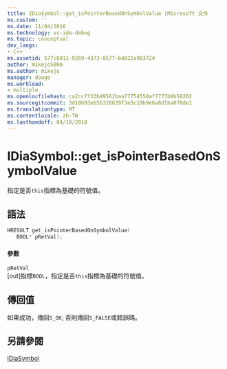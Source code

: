 ```yaml
---
title: IDiaSymbol::get_isPointerBasedOnSymbolValue |Microsoft 文件
ms.custom: ''
ms.date: 11/04/2016
ms.technology: vs-ide-debug
ms.topic: conceptual
dev_langs:
- C++
ms.assetid: 577c8011-9269-4373-8577-b4822a983724
author: mikejo5000
ms.author: mikejo
manager: douge
ms.workload:
- multiple
ms.openlocfilehash: ca2cc7f33b49562baa77754550af7773b8b50202
ms.sourcegitcommit: 3d10b93eb5b326639f3e5c19b9e6a8d1ba078de1
ms.translationtype: MT
ms.contentlocale: zh-TW
ms.lasthandoff: 04/18/2018
---
```

# <a name="idiasymbolgetispointerbasedonsymbolvalue"></a>IDiaSymbol::get_isPointerBasedOnSymbolValue
指定是否`this`指標為基礎的符號值。  
  
## <a name="syntax"></a>語法  
  
```C++  
HRESULT get_isPointerBasedOnSymbolValue(   
   BOOL* pRetVal);  
```  
  
#### <a name="parameters"></a>參數  
 `pRetVal`  
 [out]指標`BOOL`，指定是否`this`指標為基礎的符號值。  
  
## <a name="return-value"></a>傳回值  
 如果成功，傳回`S_OK`; 否則傳回`S_FALSE`或錯誤碼。  
  
## <a name="see-also"></a>另請參閱  
 [IDiaSymbol](../../debugger/debug-interface-access/idiasymbol.md)